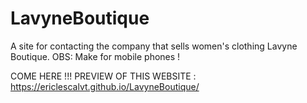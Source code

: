 # LavyneBoutique
A site for contacting the company that sells women's clothing Lavyne Boutique.
OBS: Make for mobile phones !

COME HERE !!! PREVIEW OF THIS WEBSITE :
https://ericlescalvt.github.io/LavyneBoutique/
